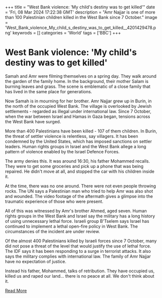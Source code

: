 +++
title = "West Bank violence: 'My child's destiny was to get killed'"
date = 'Fri, 08 Mar 2024 17:22:38 GMT'
description = "Amr Najjar is one of more than 100 Palestinian children killed in the West Bank since 7 October."
image = 'West_Bank_violence_My_child_s_destiny_was_to_get_killed__4201429478.png'
keywrods =  []
categories = 'World'
tags = ['BBC']
+++

# West Bank violence: 'My child's destiny was to get killed'

Samah and Amr were filming themselves on a spring day.
They walk around the garden of the family home.
In the background, their mother Salam is burning leaves and grass.
The scene is emblematic of a close family that has lived in the same place for generations.

Now Samah is in mourning for her brother.
Amr Najjar grew up in Burin, in the north of the occupied West Bank.
The village is overlooked by Jewish settlements - regarded as illegal under international law.
Since 7 October, when the war between Israel and Hamas in Gaza began, tensions across the West Bank have surged.

More than 400 Palestinians have been killed - 107 of them children.
In Burin, the threat of settler violence is relentless, say villagers.
It has been condemned by the United States, which has imposed sanctions on settler leaders.
Human rights groups in Israel and the West Bank allege a long pattern of violence enabled by the Israel Defence Forces.

The army denies this.
It was around 16:30, his father Mohammed recalls.
They were to get some groceries and pick up a phone that was being repaired.
He didn<bb>'t move at all, and stopped the car with his children inside it.

At the time, there was no one around.
There were not even people throwing rocks.
The UN says a Palestinian man who tried to help Amr was also shot and wounded.
The video footage of the aftermath gives a glimpse into the traumatic experience of those who were present.

All of this was witnessed by Amr<bb>'s brother Ahmed, aged seven.
Human rights groups in the West Bank and Israel say the military has a long history of using unnecessary lethal force.
Israeli group B<bb>'Tselem says Israel has continued to implement a lethal open-fire policy in West Bank.
The circumstances of the incident are under review.

Of the almost 400 Palestinians killed by Israeli forces since 7 October, many did not pose a threat of the level that would justify the use of lethal force.
The IDF says it has been responding to a surge in terrorist attacks.
It also says the military complies with international law.
The family of Amr Najjar have no expectation of justice.

Instead his father, Mohammed, talks of retribution.
They have occupied us, killed us and raped our land… there is no peace at all.
We don<bb>'t think about it.


[Read More](https://www.bbc.co.uk/news/world-middle-east-68514581)
